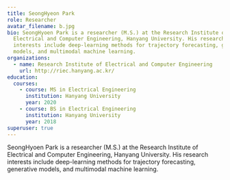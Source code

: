 ```yaml
---
title: SeongHyeon Park
role: Researcher
avatar_filename: b.jpg
bio: SeongHyoen Park is a researcher (M.S.) at the Research Institute of
  Electrical and Computer Engineering, Hanyang University. His research
  interests include deep-learning methods for trajectory forecasting, generative
  models, and multimodal machine learning.
organizations:
  - name: Research Institute of Electrical and Computer Engineering
    url: http://riec.hanyang.ac.kr/
education:
  courses:
    - course: MS in Electrical Engineering
      institution: Hanyang University
      year: 2020
    - course: BS in Electrical Engineering
      institution: Hanyang University
      year: 2018
superuser: true
---
```

SeongHyoen Park is a researcher (M.S.) at the Research Institute of Electrical and Computer Engineering, Hanyang University. His research interests include deep-learning methods for trajectory forecasting, generative models, and multimodal machine learning.